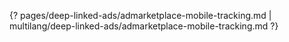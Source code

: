 {? pages/deep-linked-ads/admarketplace-mobile-tracking.md | multilang/deep-linked-ads/admarketplace-mobile-tracking.md ?}
